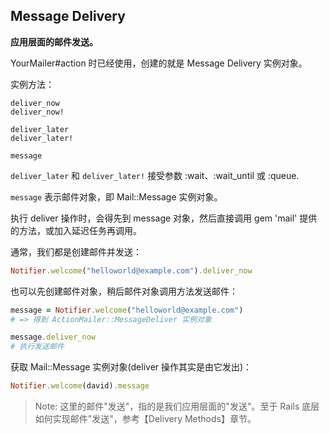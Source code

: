## Message Delivery

**应用层面的邮件发送。**

YourMailer#action 时已经使用，创建的就是 Message Delivery 实例对象。

实例方法：

```
deliver_now
deliver_now!

deliver_later
deliver_later!

message
```

`deliver_later` 和 `deliver_later!` 接受参数 :wait、:wait_until 或 :queue.

`message` 表示邮件对象，即 Mail::Message 实例对象。

执行 deliver 操作时，会得先到 message 对象，然后直接调用 gem 'mail' 提供的方法，或加入延迟任务再调用。

通常，我们都是创建邮件并发送：

```ruby
Notifier.welcome("helloworld@example.com").deliver_now
```

也可以先创建邮件对象，稍后邮件对象调用方法发送邮件：

```ruby
message = Notifier.welcome("helloworld@example.com")
# => 得到 ActionMailer::MessageDeliver 实例对象

message.deliver_now
# 执行发送邮件
```

获取 Mail::Message 实例对象(deliver 操作其实是由它发出)：

```ruby
Notifier.welcome(david).message
```

> Note: 这里的邮件"发送"，指的是我们应用层面的"发送"。至于 Rails 底层如何实现邮件"发送"，参考【Delivery Methods】章节。

